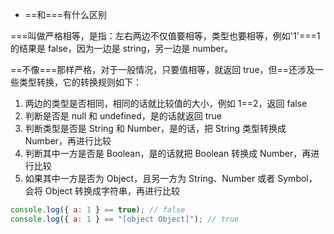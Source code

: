 - ==和===有什么区别

===叫做严格相等，是指：左右两边不仅值要相等，类型也要相等，例如'1'===1 的结果是 false，因为一边是 string，另一边是 number。

==不像===那样严格，对于一般情况，只要值相等，就返回 true，但==还涉及一些类型转换，它的转换规则如下：

1. 两边的类型是否相同，相同的话就比较值的大小，例如 1==2，返回 false
2. 判断是否是 null 和 undefined，是的话就返回 true
3. 判断类型是否是 String 和 Number，是的话，把 String 类型转换成 Number，再进行比较
4. 判断其中一方是否是 Boolean，是的话就把 Boolean 转换成 Number，再进行比较
5. 如果其中一方是否为 Object，且另一方为 String、Number 或者 Symbol，会将 Object 转换成字符串，再进行比较

```js
console.log({ a: 1 } == true); // false
console.log({ a: 1 } == "[object Object]"); // true
```
